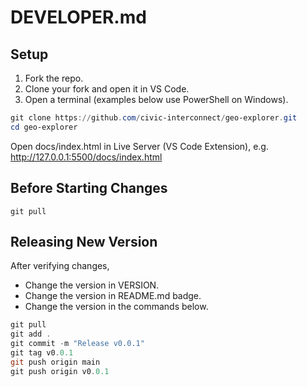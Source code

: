 # DEVELOPER.md


## Setup

1. Fork the repo.
2. Clone your fork and open it in VS Code.
3. Open a terminal (examples below use PowerShell on Windows).

```powershell
git clone https://github.com/civic-interconnect/geo-explorer.git
cd geo-explorer
```

Open docs/index.html in Live Server (VS Code Extension), e.g. <http://127.0.0.1:5500/docs/index.html>

## Before Starting Changes

```shell
git pull
```

## Releasing New Version

After verifying changes, 

- Change the version in VERSION.
- Change the version in README.md badge.
- Change the version in the commands below. 

```powershell
git pull
git add .
git commit -m "Release v0.0.1"
git tag v0.0.1
git push origin main
git push origin v0.0.1
```

